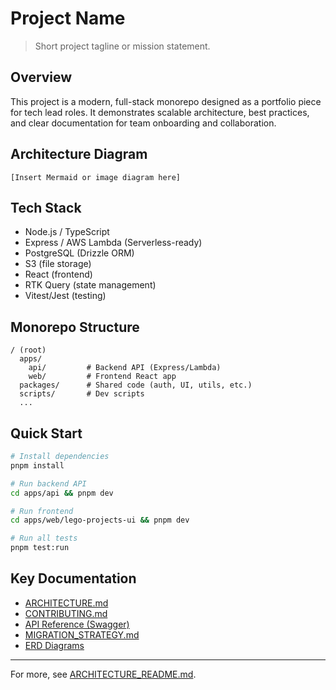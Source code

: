 # Project Name

> Short project tagline or mission statement.

## Overview

This project is a modern, full-stack monorepo designed as a portfolio piece for tech lead roles. It demonstrates scalable architecture, best practices, and clear documentation for team onboarding and collaboration.

## Architecture Diagram

```
[Insert Mermaid or image diagram here]
```

## Tech Stack
- Node.js / TypeScript
- Express / AWS Lambda (Serverless-ready)
- PostgreSQL (Drizzle ORM)
- S3 (file storage)
- React (frontend)
- RTK Query (state management)
- Vitest/Jest (testing)

## Monorepo Structure

```
/ (root)
  apps/
    api/         # Backend API (Express/Lambda)
    web/         # Frontend React app
  packages/      # Shared code (auth, UI, utils, etc.)
  scripts/       # Dev scripts
  ...
```

## Quick Start

```sh
# Install dependencies
pnpm install

# Run backend API
cd apps/api && pnpm dev

# Run frontend
cd apps/web/lego-projects-ui && pnpm dev

# Run all tests
pnpm test:run
```

## Key Documentation
- [ARCHITECTURE.md](ARCHITECTURE.md)
- [CONTRIBUTING.md](CONTRIBUTING.md)
- [API Reference (Swagger)](apps/api/lego-projects-api/__docs__/swagger.yaml)
- [MIGRATION_STRATEGY.md](apps/api/MIGRATION_STRATEGY.md)
- [ERD Diagrams](apps/api/lego-projects-api/src/db/erds/)

---

For more, see [ARCHITECTURE_README.md](ARCHITECTURE_README.md).
